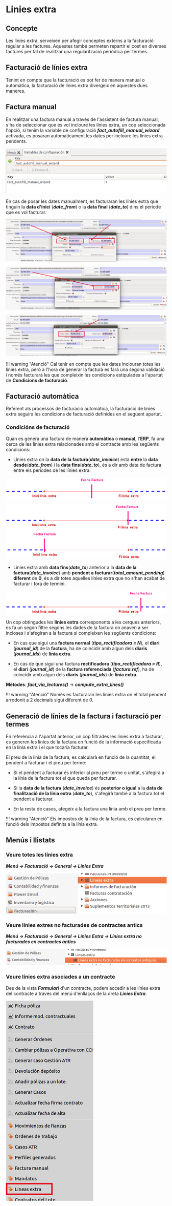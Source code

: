 # Linies extra

## Concepte
Les línies extra, serveixen per afegir conceptes externs a la facturació regular
a les factures. Aquestes també permeten repartir el cost en diverses factures
per tal de realitzar una regularització periòdica per termes.

## Facturació de línies extra
Tenint en compte que la facturació es pot fer de manera manual o automàtica,
la facturació de línies extra divergeix en aquestes dues maneres.

## Factura manual

En realitzar una factura manual a través de l'assistent de factura manual, s'ha
de seleccionar que es vol incloure les línies extra, un cop seleccionada
l'opció, si tenim la variable de configuració ***fact_autofill_manual_wizard***
activada, es posaran automàticament les dates per incloure les línies extra
pendents.


![](_static/lineas_extra/config_autofill_manual.png)


En cas de posar les dates manualment, es facturaran les línies extra que
tinguin la **data d'inici** (***date_from***) o la **data final**
(***date_to***) dins el període que es vol facturar.


![](_static/lineas_extra/manual_invoice_1.png)

![](_static/lineas_extra/manual_invoice_2.png)

![](_static/lineas_extra/manual_invoice_3.png)


!!! warning "Atenció"
    Cal tenir en compte que les dates inclouran totes les línies extra, però a l'hora de generar la facturà es farà una segona validació i només facturarà
    les que compleixin les condicions estipulades a l'apartat de
    **Condicions de facturació**.

## Facturació automàtica

Referent als processos de facturació automàtica, la facturació de línies extra
seguirà les condicions de facturació definides en el següent apartat.

### Condicións de facturació

Quan es genera una factura de manera **automàtica** o **manual**, l'**ERP**,
fa una cerca de les línies extra relacionades amb el contracte amb les següents condicions:

- Línies extra on la **data de la factura**(***date_invoice***) està **entre**
la **data desde**(***date_from***) i la **data fins**(***date_to***), és
a dir amb data de factura entre els períodes de les línies extra.

![](_static/lineas_extra/fact_under_line.png)

![](_static/lineas_extra/under_period_extrem.png)


- Línies extra amb **data fins**(***date_to***) anterior a
la **data de la factura**(***date_invoice***) amb **pendent a
facturar**(***total_amount_pending***) **diferent** de **0**, és a dir
totes aquelles línies extra que no s'han acabat de facturar i fora de termini.


![](_static/lineas_extra/past_linde.png)

Un cop obtingudes les **línies extra** corresponents a les cerques
anteriors, es fa un segon filtre segons les dades de la factura on anaven
a ser incloses i s'afegiran a la factura si compleixen les següents condicions:


- En cas que sigui una **factura normal** (***tipo_rectificadora = N***), el
**diari** (***journal_id***) de la **factura**, ha de coincidir amb algun dels
**diaris** (***journal_ids***) de **línia extra**.


- En cas de que sigui una factura **rectificadora**
(***tipo_rectificadora = R***), el **diari** (***journal_id***) de
la **factura referenciada** (***factura.ref***),
ha de coincidir amb algun dels **diaris** (***journal_ids***)
de **línia extra**.


**Mètodes**: ***fact_via_lectures()*** &#8594; ***compute_extra_lines()***

!!! warning "Atenció"
    Només es facturaran les línies extra on el total pendent
    arrodonit a 2 decimals sigui diferent de 0.

## Generació de línies de la factura i facturació per termes

En referència a l'apartat anterior, un cop filtrades les línies extra a
facturar, es generen les línies de la factura en funció de la informació
especificada en la línia extra i el que tocaria facturar.

El preu de la línia de la factura, es calcularà en funció de la quantitat, el
pendent a facturar i el preu per terme:

- Si el pendent a facturar és inferior al preu per terme o unitat, s'afegirà
a la línia de la factura tot el que queda per facturar.

- Si la **data de la factura** (***date_invoice***) és **posterior o igual**
    a la **data de finalització de la línia extra** (***date_to***), s'afegirà
    també a la factura tot el pendent a facturar.

- En la resta de casos, afegeix a la factura una línia amb el preu per
    terme.

!!! warning "Atenció"
    Els impostos de la línia de la factura, es calcularan en funció
    dels impostos definits a la línia extra.

## Menús i llistats

### Veure totes les línies extra

***Menú &#8594; Facturació &#8594; General &#8594; Línies Extra***


![](_static/lineas_extra/extra_general.png)

### Veure línies extres no facturades de contractes antics

***Menú &#8594; Facturació &#8594; General &#8594; Línies Extra &#8594; Línies extra no facturades en contractes antics***


![](_static/lineas_extra/extra_antics.png)

### Veure línies extra asociades a un contracte


Des de la vista ***Formulari*** d'un contracte, podem accedir a les línies
extra del contracte a través del menú d'enllaços de la dreta ***Línies Extra***.


![](_static/lineas_extra/extra_contrato.png)
